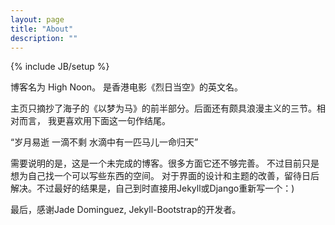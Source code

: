 ```yaml
---
layout: page
title: "About"
description: ""
---
```

{% include JB/setup %}

博客名为 High Noon。 是香港电影《烈日当空》的英文名。

主页只摘抄了海子的《以梦为马》的前半部分。后面还有颇具浪漫主义的三节。相对而言，
我更喜欢用下面这一句作结尾。

“岁月易逝  一滴不剩  水滴中有一匹马儿一命归天”

需要说明的是，这是一个未完成的博客。很多方面它还不够完善。
不过目前只是想为自己找一个可以写些东西的空间。
对于界面的设计和主题的改善，留待日后解决。不过最好的结果是，自己到时直接用Jekyll或Django重新写一个：)

最后，感谢Jade Dominguez, Jekyll-Bootstrap的开发者。
